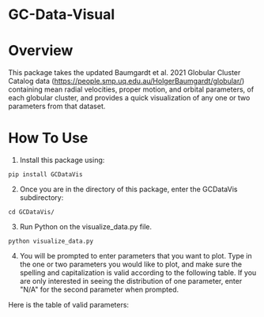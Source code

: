 # GC-Data-Visual

Overview
==========

This package takes the updated Baumgardt et al. 2021 Globular Cluster Catalog data (https://people.smp.uq.edu.au/HolgerBaumgardt/globular/) containing mean radial velocities, proper motion, and orbital parameters, of each globular cluster, and provides a quick visualization of any one or two parameters from that dataset.

How To Use
==========

1) Install this package using:

``pip install GCDataVis``

2) Once you are in the directory of this package, enter the GCDataVis subdirectory:

``cd GCDataVis/``

3) Run Python on the visualize_data.py file.

``python visualize_data.py``

4) You will be prompted to enter parameters that you want to plot. Type in the one or two parameters you would like to plot, and make sure the spelling and capitalization is valid according to the following table. If you are only interested in seeing the distribution of one parameter, enter "N/A" for the second parameter when prompted. 

Here is the table of valid parameters:


